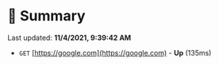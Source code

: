# 📖 Summary
Last updated: **11/4/2021, 9:39:42 AM**

- `GET` [https://google.com](https://google.com) - **Up** (135ms)
